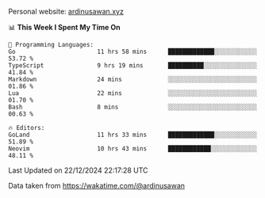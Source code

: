 Personal website: [ardinusawan.xyz](https://ardinusawan.xyz)

<!--START_SECTION:waka-->
📊 **This Week I Spent My Time On** 

```text
💬 Programming Languages: 
Go                       11 hrs 58 mins      █████████████░░░░░░░░░░░░   53.72 % 
TypeScript               9 hrs 19 mins       ██████████░░░░░░░░░░░░░░░   41.84 % 
Markdown                 24 mins             ░░░░░░░░░░░░░░░░░░░░░░░░░   01.86 % 
Lua                      22 mins             ░░░░░░░░░░░░░░░░░░░░░░░░░   01.70 % 
Bash                     8 mins              ░░░░░░░░░░░░░░░░░░░░░░░░░   00.63 % 

🔥 Editors: 
GoLand                   11 hrs 33 mins      █████████████░░░░░░░░░░░░   51.89 % 
Neovim                   10 hrs 43 mins      ████████████░░░░░░░░░░░░░   48.11 % 
```


 Last Updated on 22/12/2024 22:17:28 UTC
<!--END_SECTION:waka-->
Data taken from https://wakatime.com/@ardinusawan
